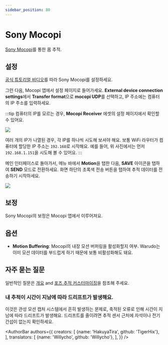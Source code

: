 ```yaml
---
sidebar_position: 80
---
```


# Sony Mocopi

[Sony Mocopi](https://electronics.sony.com/more/mocopi/all-mocopi/p/qmss1-uscx)를 통한 몸 추적.

## 설정

[공식 튜토리얼 비디오](https://www.sony.com/electronics/support/articles/00298063)를 따라 Sony Mocopi를 설정하세요.

그런 다음, Mocopi 앱에서 설정 페이지로 들어가세요. **External device connection settings**에서 **Transfer format**으로 **mocopi UDP**를 선택하고, IP 주소에는 컴퓨터의 IP 주소를 입력하세요.

:::tip
컴퓨터의 IP를 모르는 경우, **Mocopi Receiver** 에셋의 설정 페이지에서 확인할 수 있어요.

![](/doc-img/en-ifacialmocap-1.png)

여러 개의 IP가 나열된 경우, 각 IP를 하나씩 시도해 보셔야 해요. 보통 WiFi 라우터가 컴퓨터에 할당한 IP 주소는 `192.168`로 시작해요. 예를 들어, 위 사진에서는 먼저 `192.168.1.151`을 시도해 볼 수 있어요.
:::

메인 인터페이스로 돌아가서, 메뉴 바에서 **Motion**을 탭한 다음, **SAVE** 아이콘을 탭하여 **SEND** 모드로 전환하세요. 화면 하단의 초록색 전송 버튼을 탭하여 추적 데이터를 전송하기 시작하세요.

![](/doc-img/en-mocopi-1.png)

## 보정

Sony Mocopi의 보정은 Mocopi 앱에서 이루어져요.

## 옵션

* **Motion Buffering**: Mocopi의 내장 모션 버퍼링을 활성화할지 여부. Warudo는 이미 모션 데이터를 부드럽게 하기 때문에 보통 비활성화해도 돼요.

## 자주 묻는 질문

일반적인 질문은 [개요](overview#FAQ) and [포즈 추적 커스터마이징](body-tracking#FAQ)을 참조해 주세요.

### 내 추적이 시간이 지남에 따라 드리프트가 발생해요.

이것은 관성 모션 캡처 시스템에서 흔히 발생하는 문제로, 축적된 오류로 인해 시간이 지남에 따라 드리프트가 발생해요. 드리프트를 줄이려면 추적 센서 근처에 자석이나 전기 간섭이 없는지 확인하세요.

<AuthorBar authors={{
  creators: [
    {name: 'HakuyaTira', github: 'TigerHix'},
  ],
  translators: [
    {name: 'Willycho', github: 'Willycho'},
  ],
}} />
